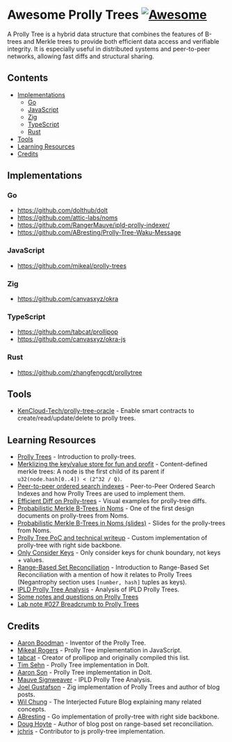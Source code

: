 # Awesome Prolly Trees [![Awesome](https://awesome.re/badge-flat2.svg)](https://awesome.re)

A Prolly Tree is a hybrid data structure that combines the features of B-trees and Merkle trees to provide both efficient data access and verifiable integrity. It is especially useful in distributed systems and peer-to-peer networks, allowing fast diffs and structural sharing.

## Contents

- [Implementations](#implementations)
  - [Go](#go)
  - [JavaScript](#javascript)
  - [Zig](#zig)
  - [TypeScript](#typescript)
  - [Rust](#rust)
- [Tools](#tools)
- [Learning Resources](#learning-resources)
- [Credits](#credits)


## Implementations

### Go

- https://github.com/dolthub/dolt
- https://github.com/attic-labs/noms
- https://github.com/RangerMauve/ipld-prolly-indexer/
- https://github.com/ABresting/Prolly-Tree-Waku-Message

### JavaScript

- https://github.com/mikeal/prolly-trees

### Zig

- https://github.com/canvasxyz/okra

### TypeScript

- https://github.com/tabcat/prollipop
- https://github.com/canvasxyz/okra-js

### Rust

- https://github.com/zhangfengcdt/prollytree

## Tools

- [KenCloud-Tech/prolly-tree-oracle](https://github.com/KenCloud-Tech/prolly-tree-oracle) - Enable smart contracts to create/read/update/delete to prolly trees.

## Learning Resources

- [Prolly Trees](https://www.dolthub.com/blog/2024-03-03-prolly-trees/) - Introduction to prolly-trees.
- [Merklizing the key/value store for fun and profit](https://joelgustafson.com/posts/2023-05-04/merklizing-the-key-value-store-for-fun-and-profit) - Content-defined merkle trees: A node is the first child of its parent if `u32(node.hash[0..4]) < (2^32 / Q)`.
- [Peer-to-peer ordered search indexes](https://0fps.net/2020/12/19/peer-to-peer-ordered-search-indexes/) - Peer-to-Peer Ordered Search Indexes and how Prolly Trees are used to implement them.
- [Efficient Diff on Prolly-trees](https://www.dolthub.com/blog/2020-06-16-efficient-diff-on-prolly-trees/) - Visual examples for prolly-tree diffs.
- [Probabilistic Merkle B-Trees in Noms](https://github.com/attic-labs/noms/blob/master/doc/intro.md#prolly-trees-probabilistic-b-trees) - One of the first design documents on prolly-trees from Noms.
- [Probabilistic Merkle B-Trees in Noms (slides)](https://docs.google.com/presentation/d/18zRxxI7plB0mJkhLPfo8KJ_f-tyIIPj9L4dZroyqEF0/edit#slide=id.g3615e39343_0_0) - Slides for the prolly-trees from Noms.
- [Prolly Tree PoC and technical writeup](https://github.com/waku-org/research/issues/78) - Custom implementation of prolly-tree with right side backbone.
- [Only Consider Keys](https://docs.dolthub.com/architecture/storage-engine/prolly-tree#only-consider-keys) - Only consider keys for chunk boundary, not keys + values.
- [Range-Based Set Reconciliation](https://logperiodic.com/rbsr.html) - Introduction to Range-Based Set Reconciliation with a mention of how it relates to Prolly Trees (Negantrophy section uses `[number, hash]` tuples as keys).
- [IPLD Prolly Tree Analysis](https://github.com/RangerMauve/blog.mauve.moe/pull/3) - Analysis of IPLD Prolly Trees.
- [Some notes and questions on Prolly Trees](https://github.com/attic-labs/noms/issues/3878)
- [Lab note #027 Breadcrumb to Prolly Trees](https://interjectedfuture.com/lab-notes/lab-note-027-breadcrumb-to-prolly-trees/)

## Credits

- [Aaron Boodman](https://github.com/aboodman) - Inventor of the Prolly Tree.
- [Mikeal Rogers](https://github.com/mikeal) - Prolly Tree implementation in JavaScript.
- [tabcat](https://github.com/tabcat) - Creator of prollipop and originally compiled this list.
- [Tim Sehn](https://github.com/timsehn) - Prolly Tree implementation in Dolt.
- [Aaron Son](https://github.com/reltuk) - Prolly Tree implementation in Dolt.
- [Mauve Signweaver](https://github.com/RangerMauve) - IPLD Prolly Tree Analysis.
- [Joel Gustafson](https://joelgustafson.com/) - Zig implementation of Prolly Trees and author of blog posts.
- [Wil Chung](https://x.com/iamwil) - The Interjected Future Blog explaining many related concepts.
- [ABresting](https://github.com/ABresting) - Go implementation of prolly-tree with right side backbone.
- [Doug Hoyte](https://hoytech.com/about) - Author of blog post on range-based set reconciliation.
- [jchris](https://github.com/jchris) - Contributor to js prolly-tree implementation.
